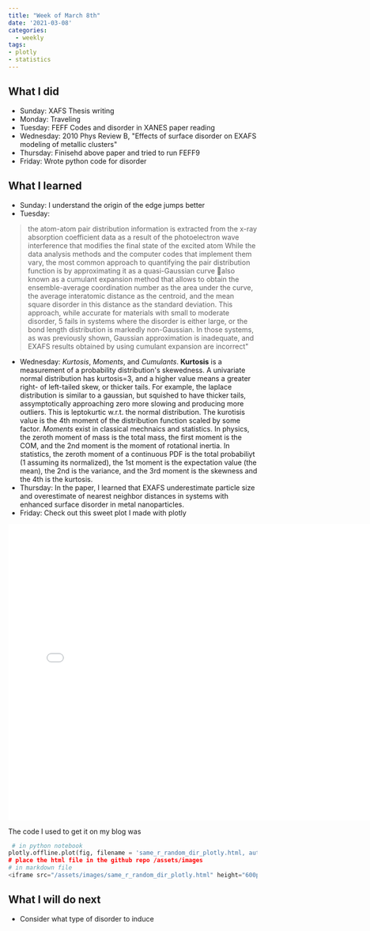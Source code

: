 ```yaml
---
title: "Week of March 8th"
date: '2021-03-08'
categories:
  - weekly
tags:
- plotly
- statistics
---
```


## What I did
- Sunday: XAFS Thesis writing
- Monday: Traveling
- Tuesday: FEFF Codes and disorder in XANES paper reading
- Wednesday: 2010 Phys Review B, "Effects of surface disorder on EXAFS modeling of metallic clusters"
- Thursday: Finisehd above paper and tried to run FEFF9
- Friday: Wrote python code for disorder

## What I learned
- Sunday: I understand the origin of the edge jumps better
- Tuesday: 
> the atom-atom pair distribution information is extracted from the x-ray absorption coefficient data as a result of the photoelectron wave interference that modifies the final state of the excited atom While the data analysis methods and the computer codes that implement them vary, the most common approach to quantifying the pair distribution function is by approximating it as a quasi-Gaussian curve also known as a cumulant expansion method that allows to obtain the ensemble-average coordination number as the area under the curve, the average interatomic distance as the centroid, and the mean square disorder in this distance as the standard deviation. This approach, while accurate for materials with small to moderate disorder, 5 fails in systems where the disorder is either large, or the bond length distribution is markedly non-Gaussian. In those systems, as was previously shown, Gaussian approximation is inadequate, and EXAFS results obtained by using cumulant expansion are incorrect"
- Wednesday: *Kurtosis*, *Moments*, and *Cumulants*. **Kurtosis** is a measurement of a probability distribution's skewedness. A univariate normal distribution has kurtosis=3, and a higher value means a greater right- of left-tailed skew, or thicker tails. For example, the laplace distribution is similar to a gaussian, but squished to have thicker tails, assymptotically approaching zero more slowing and producing more outliers. This is leptokurtic w.r.t. the normal distribution. The kurotisis value is the 4th moment of the distribution function scaled by some factor. *Moments* exist in classical mechnaics and statistics. In physics, the zeroth moment of mass is the total mass, the first moment is the COM, and the 2nd moment is the moment of rotational inertia. In statistics, the zeroth moment of a continuous PDF is the total probabiliyt (1 assuming its normalized), the 1st moment is the expectation value (the mean), the 2nd is the variance, and the 3rd moment is the skewness and the 4th is the kurtosis. 
- Thursday: In the paper, I learned that EXAFS underestimate particle size and overestimate of nearest neighbor distances in systems with enhanced surface disorder in metal nanoparticles.
- Friday: Check out this sweet plot I made with plotly

<iframe src="/assets/images/same_r_random_dir_plotly.html" height="600px" width="150%" style="border:none;"></iframe>

The code I used to get it on my blog was
```python
 # in python notebook
plotly.offline.plot(fig, filename = 'same_r_random_dir_plotly.html, auto_open=False)
# place the html file in the github repo /assets/images
# in markdown file
<iframe src="/assets/images/same_r_random_dir_plotly.html" height="600px" width="150%" style="border:none;"></iframe> 
```

## What I will do next

- Consider what type of disorder to induce
